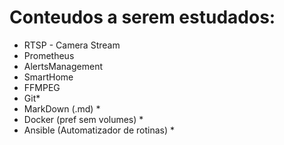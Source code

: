 # Conteudos a serem estudados:
- RTSP - Camera Stream
- Prometheus
- AlertsManagement
- SmartHome
- FFMPEG
- Git*
- MarkDown (.md) *
- Docker (pref sem volumes) *
- Ansible (Automatizador de rotinas) *